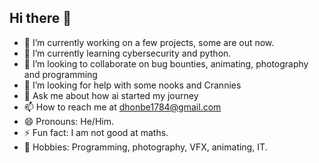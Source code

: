 ## Hi there 👋

<!--
**Dhonbe1784/Dhonbe1784** is a ✨ _special_ ✨ repository because its `README.md` (this file) appears on your GitHub profile.

Here are some ideas to get you started:

- 🔭 I’m currently working on ...
- 🌱 I’m currently learning ...
- 👯 I’m looking to collaborate on ...
- 🤔 I’m looking for help with ...
- 💬 Ask me about ...
- 📫 How to reach me: ...
- 😄 Pronouns: ...
- ⚡ Fun fact: ...
-->

- 🔭 I’m currently working on a few projects, some are out now.
- 🌱 I’m currently learning cybersecurity and python.
- 👯 I’m looking to collaborate on bug bounties, animating, photography and programming
- 🤔 I’m looking for help with some nooks and Crannies
- 💬 Ask me about how ai started my journey
- 📫 How to reach me at dhonbe1784@gmail.com
- 😄 Pronouns: He/Him.
- ⚡ Fun fact: I am not good at maths.
- 🔭 Hobbies: Programming, photography, VFX, animating, IT.
